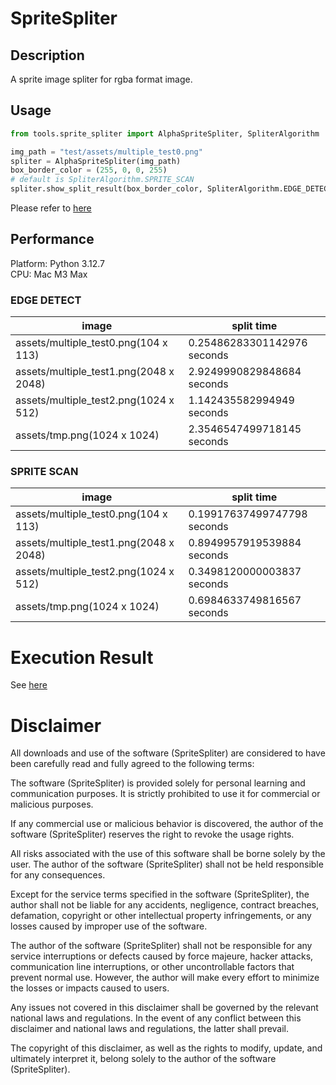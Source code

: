 # SpriteSpliter

## Description

A sprite image spliter for rgba format image.

## Usage

```python
from tools.sprite_spliter import AlphaSpriteSpliter, SpliterAlgorithm

img_path = "test/assets/multiple_test0.png"
spliter = AlphaSpriteSpliter(img_path)
box_border_color = (255, 0, 0, 255)
# default is SpliterAlgorithm.SPRITE_SCAN
spliter.show_split_result(box_border_color, SpliterAlgorithm.EDGE_DETECT)
```

Please refer to [here](./docs/usage.md)

## Performance

Platform: Python 3.12.7 <br/>
CPU: Mac M3 Max

### EDGE DETECT

| image                                  | split time                  |
| -------------------------------------- | --------------------------- |
| assets/multiple_test0.png(104 x 113)   | 0.25486283301142976 seconds |
| assets/multiple_test1.png(2048 x 2048) | 2.9249990829848684 seconds  |
| assets/multiple_test2.png(1024 x 512)  | 1.142435582994949 seconds   |
| assets/tmp.png(1024 x 1024)            | 2.3546547499718145 seconds  |

### SPRITE SCAN

| image                                  | split time                  |
| -------------------------------------- | --------------------------- |
| assets/multiple_test0.png(104 x 113)   | 0.19917637499747798 seconds |
| assets/multiple_test1.png(2048 x 2048) | 0.8949957919539884 seconds  |
| assets/multiple_test2.png(1024 x 512)  | 0.3498120000003837 seconds  |
| assets/tmp.png(1024 x 1024)            | 0.6984633749816567 seconds  |

# Execution Result

See [here](./docs/result.md)

# Disclaimer

All downloads and use of the software (SpriteSpliter) are considered to have been carefully read and fully agreed to the following terms:

The software (SpriteSpliter) is provided solely for personal learning and communication purposes. It is strictly prohibited to use it for commercial or malicious purposes.

If any commercial use or malicious behavior is discovered, the author of the software (SpriteSpliter) reserves the right to revoke the usage rights.

All risks associated with the use of this software shall be borne solely by the user. The author of the software (SpriteSpliter) shall not be held responsible for any consequences.

Except for the service terms specified in the software (SpriteSpliter), the author shall not be liable for any accidents, negligence, contract breaches, defamation, copyright or other intellectual property infringements, or any losses caused by improper use of the software.

The author of the software (SpriteSpliter) shall not be responsible for any service interruptions or defects caused by force majeure, hacker attacks, communication line interruptions, or other uncontrollable factors that prevent normal use. However, the author will make every effort to minimize the losses or impacts caused to users.

Any issues not covered in this disclaimer shall be governed by the relevant national laws and regulations. In the event of any conflict between this disclaimer and national laws and regulations, the latter shall prevail.

The copyright of this disclaimer, as well as the rights to modify, update, and ultimately interpret it, belong solely to the author of the software (SpriteSpliter).
